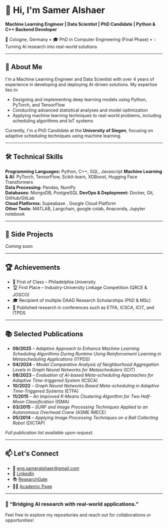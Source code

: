 # 👋 Hi, I'm Samer Alshaer

**Machine Learning Engineer | Data Scientist | PhD Candidate | Python & C++ Backend Developer**

📍 Cologne, Germany • 🎓 PhD in Computer Engineering (Final Phase) • 💡 Turning AI research into real-world solutions

---

## 🧠 About Me

I'm a Machine Learning Engineer and Data Scientist with over 4 years of experience in developing and deploying AI-driven solutions. My expertise lies in:

- Designing and implementing deep learning models using Python, PyTorch, and TensorFlow
- Conducting advanced statistical analyses and model optimization
- Applying machine learning techniques to real-world problems, including scheduling algorithms and IoT systems

Currently, I'm a PhD Candidate at the **University of Siegen**, focusing on adaptive scheduling techniques using machine learning.

---

## 🛠️ Technical Skills

**Programming Languages:** Python, C++, SQL, Javascript
**Machine Learning & AI:** PyTorch, TensorFlow, Scikit-learn, XGBoost, Hugging Face Transformers  
**Data Processing:** Pandas, NumPy  
**Databases:** MongoDB, PostgreSQL 
**DevOps & Deployment:** Docker, Git, GitHub/GitLab  
**Cloud Platforms:** Supeabase , Google Cloud Platform  
**Other Tools:** MATLAB, Langchain, google colab, Anaconda, Jupyter notebook

---

## 📂 Side Projects

*Coming soon*

---

## 🏆 Achievements

- 🥇 First of Class – Philadelphia University
- 🏆 First Place – Industry-University Linkage Competition (QRCE & JOSCO)
- 🎓 Recipient of multiple DAAD Research Scholarships (PhD & MSc)
- 📃 Published research in conferences such as ETFA, ICSCA, ICIT, and ITPDS

---

## 📚 Selected Publications

- **09/2025** – *Adaptive Approach to Enhance Machine Learning Scheduling Algorithms During Runtime Using Reinforcement Learning in Metascheduling Applications* (ITPDS)
- **04/2024** – *Model Comparative Analysis of Neighborhood Aggregation Levels in Graph Neural Networks for Metaschedulers* (ICIT)
- **08/2023** – *Evaluation of AI-based Meta-scheduling Approaches for Adaptive Time-triggered System* (ICSCA)
- **10/2022** – *Graph Neural Networks Based Meta-scheduling in Adaptive Time-Triggered Systems* (ETFA)
- **11/2015** – *An Improved K-Means Clustering Algorithm for Two Half-Moon Classification* (ISMA)
- **03/2015** – *SURF and Image Processing Techniques Applied to an Autonomous Overhead Crane* (ASME IMECE)
- **05/2014** – *Applying Image Processing Techniques on a Ball Collecting Robot* (DICTAP)

*Full publication list available upon request.*

---

## 📫 Let's Connect

- 📧 [eng.sameralshaer@gmail.com](mailto:eng.sameralshaer@gmail.com)  
- 🔗 [LinkedIn](https://linkedin.com/in/samer-alshaer)  
- 📚 [ResearchGate](https://www.researchgate.net/profile/Samer_Al-Shaer)  
- 🧑‍🏫 [Academic Page](https://networked-embedded.de/es/index.php/staff.html)

---

### 🌱 “Bridging AI research with real-world applications.”

Feel free to explore my repositories and reach out for collaborations or opportunities!
